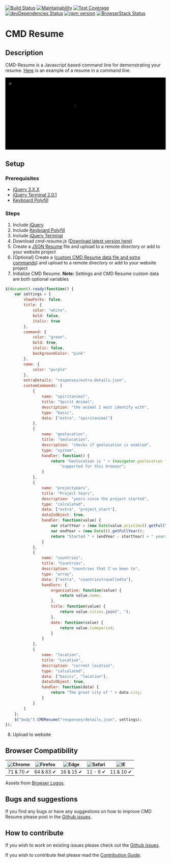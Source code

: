 [![Build Status][travis build img]][travis]
[![Maintainability][maintain img]][maintain]
[![Test Coverage][test cover img]][test cover]
[![devDependencies Status][devdep img]][devdep]
[![npm version][npm version img]][npm version]
[![BrowserStack Status][browserstack img]][browserstack]

[browserstack]: https://www.browserstack.com/automate/public-build/TXJtSnFra2t1em56djV0cDNHbXBWQ0F1S2ZwWFNndG0rQTlySU5YaUZaUT0tLTFsTlp3ZUcrT29rMUNPcXhtbHRpNXc9PQ==--8f9c890ea5f00b2700273a981af403651fea3f65
[browserstack img]: https://www.browserstack.com/automate/badge.svg?badge_key=TXJtSnFra2t1em56djV0cDNHbXBWQ0F1S2ZwWFNndG0rQTlySU5YaUZaUT0tLTFsTlp3ZUcrT29rMUNPcXhtbHRpNXc9PQ==--8f9c890ea5f00b2700273a981af403651fea3f65
[devdep]: https://david-dm.org/bbody/cmd-resume?type=dev
[devdep img]: https://david-dm.org/bbody/cmd-resume/dev-status.svg
[maintain]: https://codeclimate.com/github/bbody/CMD-Resume/maintainability
[maintain img]: https://api.codeclimate.com/v1/badges/245ed2739858462f5337/maintainability
[npm version]: https://badge.fury.io/js/cmd-resume
[npm version img]: https://badge.fury.io/js/cmd-resume.svg
[test cover]: https://codeclimate.com/github/bbody/CMD-Resume/test_coverage
[test cover img]: https://api.codeclimate.com/v1/badges/245ed2739858462f5337/test_coverage
[travis build img]: https://travis-ci.org/bbody/CMD-Resume.svg?branch=master
[travis]: https://travis-ci.org/bbody/CMD-Resume

# CMD Resume
## Description
CMD-Resume is a Javascript based command line for demonstrating your resume.
[Here][cmd example] is an example of a resume in a command line.

![CMD Resume Screenshot][cmd example image]

## Setup
### Prerequisites
- [jQuery 3.X.X][jquery]
- [jQuery Terminal 2.0.1][jquery terminal]
- [Keyboard Polyfill][polyfill]

### Steps
1. Include [jQuery][]
2. Include [Keyboard Polyfill][polyfill]
3. Include [jQuery Terminal][]
4. Download *cmd-resume.js* ([Download latest version here][version])
5. Create a [JSON Resume][] file and upload to a remote directory or add to
   your website project
6. \[Optional] Create a
   ([custom CMD Resume data file and extra commands][schema]) and upload to a
   remote directory or add to your website project
7. Initialize CMD Resume. **Note:** Settings and CMD Resume custom data are
   both optional variables
```javascript
$(document).ready(function() {
    var settings = {
        showForks: false,
        title: {
            color: "white",
            bold: false,
            italic: true
        },
        command: {
            color: "green",
            bold: true,
            italic: false,
            backgroundColor: "pink"
        },
        name: {
            color: "purple"
        },
        extraDetails: "responses/extra-details.json",
        customCommands: [
            {
                name: "spiritanimal",
                title: "Spirit Animal",
                description: "the animal I most identify with",
                type: "basic",
                data: ["extra", "spiritanimal"]
            },
            {
                name: "geolocation",
                title: "Geolocation",
                description: "checks if geolocation is enabled",
                type: "system",
                handler: function() {
                    return "Geolocation is " + (navigator.geolocation ?  "" : "not ") +
                        "supported for this browser";
                }
            },
            {
                name: "projectyears",
                title: "Project Years",
                description: "years since the project started",
                type: "calculated",
                data: ["extra", "project_start"],
                dataIsObject: true,
                handler: function(value) {
                    var startYear = (new Date(value.unixtime)).getFullYear();
                    var endYear = (new Date()).getFullYear();
                    return "Started " + (endYear - startYear) + " years ago to " + value.motivation;
                }
            },
            {
                name: "countries",
                title: "Countries",
                description: "countries that I've been to",
                type: "array",
                data: ["extra", "countriestravelledto"],
                handlers: {
                    organisation: function(value) {
                        return value.name;
                    },
                    title: function(value) {
                        return value.cities.join(", ");
                    },
                    date: function(value) {
                        return value.timeperiod;
                    }
                }
            },
            {
                name: "location",
                title: "Location",
                description: "current location",
                type: "calculated",
                data: ["basics", "location"],
                dataIsObject: true,
                handler: function(data) {
                    return "The great city of " + data.city;
                }
            }
        ]
    };
    $("body").CMDResume("responses/details.json", settings);
});
```
8. Upload to website

## Browser Compatibility
| ![Chrome][] | ![Firefox][] | ![Edge][]  | ![Safari][] | ![IE][]   |
|:-----------:|:------------:|:----------:|:-----------:|:---------:|
| 71 & 70 ✔   | 64 & 63 ✔    | 16 & 15 ✔  | 11 - 9 ✔    | 11 & 10 ✔ |

Assets from [Browser Logos][].

[browser logos]: https://github.com/alrra/browser-logos
[chrome]: https://raw.githubusercontent.com/alrra/browser-logos/master/src/chrome/chrome_48x48.png
[edge]: https://raw.githubusercontent.com/alrra/browser-logos/master/src/edge/edge_48x48.png
[firefox]: https://raw.githubusercontent.com/alrra/browser-logos/master/src/firefox/firefox_48x48.png
[ie]: https://raw.githubusercontent.com/alrra/browser-logos/master/src/archive/internet-explorer-tile_10-11/internet-explorer-tile_10-11_48x48.png
[opera]: https://raw.githubusercontent.com/alrra/browser-logos/master/src/opera/opera_48x48.png
[safari]: https://raw.githubusercontent.com/alrra/browser-logos/master/src/safari/safari_48x48.png

## Bugs and suggestions
If you find any bugs or have any suggestions on how to improve CMD Resume please
post in the [Github issues][issues].

## How to contribute
If you wish to work on existing issues please check out the
[Github issues][issues].

If you wish to contribute feel please read the [Contribution Guide][contribute].

[cmd example]: http://cmd-resume.bbody.io/
[cmd example image]: https://raw.githubusercontent.com/bbody/CMD-Resume/master/docs/images/output.gif "CMD Resume Screenshot"
[contribute]: CONTRIBUTING.md
[issues]: https://github.com/bbody/CMD-Resume/issues
[jquery]: https://jquery.com/
[jquery mousewheel]: https://github.com/jquery/jquery-mousewheel
[jquery terminal]: http://terminal.jcubic.pl/
[json resume]: https://jsonresume.org/
[polyfill]: https://rawgit.com/inexorabletash/polyfill/master/keyboard.js
[schema]: CMD-RESUME-DATA-SCHEMA.md
[version]: https://github.com/bbody/CMD-Resume/releases/latest
